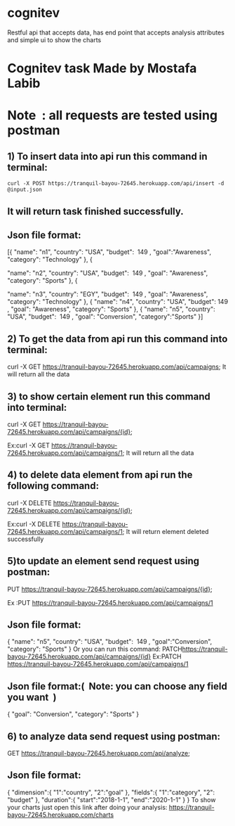 # cognitev
Restful api that accepts data, has end point that accepts analysis attributes and simple ui to show the charts
# Cognitev task Made by Mostafa Labib

# Note ​ : all requests are tested using postman

## 1) To insert data into api run this command in terminal:

```
curl -X POST ​https://tranquil-bayou-72645.herokuapp.com/api/insert​ -d @input.json
```
## It will return task finished successfully.

## Json file format:

 [{
 "name": ​"n1"​,
 "country": ​"USA"​,
 "budget": ​ 149 ​,
 "goal": ​"Awareness"​,
 "category": ​"Technology"
 }, {

 "name": ​"n2"​,
 "country": ​"USA"​,
 "budget": ​ 149 ​,
 "goal": ​"Awareness"​,
 "category": ​"Sports"
 }, {

 "name": ​"n3"​,
 "country": ​"EGY"​,
 "budget": ​ 149 ​,
 "goal": ​"Awareness"​,
 "category": ​"Technology"
 }, {
 "name": ​"n4"​,
 "country": ​"USA"​,
 "budget": ​ 149 ​,
 "goal": ​"Awareness"​,
 "category": ​"Sports"
 }, {
 "name": ​"n5"​,
 "country": ​"USA"​,
 "budget": ​ 149 ​,
 "goal": ​"Conversion"​,
 "category": ​"Sports"
 }]

## 2) To get the data from api run this command into terminal:
curl -X GET https://tranquil-bayou-72645.herokuapp.com/api/campaigns;
It will return all the data

## 3) to show certain element run this command into terminal:
curl -X GET https://tranquil-bayou-72645.herokuapp.com/api/campaigns/{id};

Ex:curl -X GET https://tranquil-bayou-72645.herokuapp.com/api/campaigns/1;
It will return all the data

## 4) to delete data element from api run the following command:
curl -X DELETE https://tranquil-bayou-72645.herokuapp.com/api/campaigns/{id};

Ex:curl -X DELETE ​https://tranquil-bayou-72645.herokuapp.com/api/campaigns/1;
It will return element deleted successfully


## 5)to update an element send request using postman:
PUT ​https://tranquil-bayou-72645.herokuapp.com/api/campaigns/{id};

Ex :PUT https://tranquil-bayou-72645.herokuapp.com/api/campaigns/1

## Json file format:

 {
"name": ​"n5"​,
"country": ​"USA"​,
"budget": ​ 149 ​,
"goal": ​"Conversion"​,
"category": ​"Sports"
}
Or you can run this command:
PATCH ​https://tranquil-bayou-72645.herokuapp.com/api/campaigns/{id}
Ex:​PATCH https://tranquil-bayou-72645.herokuapp.com/api/campaigns/1

## Json file format:( ​ Note: you can choose any field you want ​ )

{
"goal": ​"Conversion"​,
"category": ​"Sports"
}

## 6) to analyze data send request using postman:
GET ​https://tranquil-bayou-72645.herokuapp.com/api/analyze;

## Json file format:

 {
"dimension":{
"1":​"country"​,
"2":​"goal"
},
"fields":{
"1":​"category"​,
"2":​"budget"
},
"duration":{
"start":​"2018-1-1"​,
"end":​"2020-1-1"
}
}
To show your charts just open this link after doing your analysis:
https://tranquil-bayou-72645.herokuapp.com/charts


